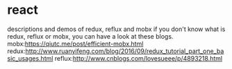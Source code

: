 # react
descriptions and demos of redux, reflux and mobx
if you don't know what is redux, reflux or mobx, you can have a look at these blogs.
mobx:https://qiutc.me/post/efficient-mobx.html
redux:http://www.ruanyifeng.com/blog/2016/09/redux_tutorial_part_one_basic_usages.html
reflux:http://www.cnblogs.com/lovesueee/p/4893218.html
